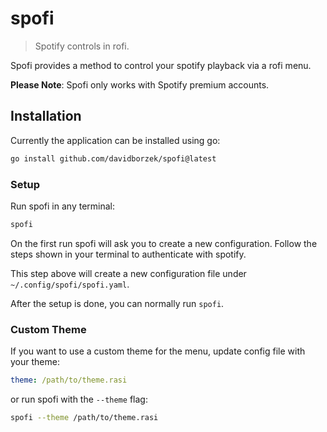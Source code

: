 # spofi

> Spotify controls in rofi.

Spofi provides a method to control your spotify playback via a rofi menu.

**Please Note**: Spofi only works with Spotify premium accounts.

## Installation

Currently the application can be installed using go:

```bash
go install github.com/davidborzek/spofi@latest
```

### Setup

Run spofi in any terminal:

```bash
spofi
```

On the first run spofi will ask you to create a new configuration.
Follow the steps shown in your terminal to authenticate with spotify.

This step above will create a new configuration file under `~/.config/spofi/spofi.yaml`.

After the setup is done, you can normally run `spofi`.


### Custom Theme

If you want to use a custom theme for the menu, update config file with your theme:

```yaml
theme: /path/to/theme.rasi
```

or run spofi with the `--theme` flag:

```bash
spofi --theme /path/to/theme.rasi
```
